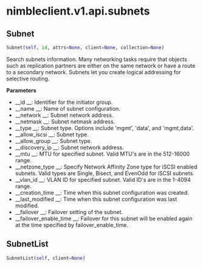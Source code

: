 
# nimbleclient.v1.api.subnets


## Subnet
```python
Subnet(self, id, attrs=None, client=None, collection=None)
```
Search subnets information. Many networking tasks require that objects such as replication partners are either on the same network or have a route to a secondary network.
Subnets let you create logical addressing for selective routing.

__Parameters__

- __id                   __: Identifier for the initiator group.
- __name                 __: Name of subnet configuration.
- __network              __: Subnet network address.
- __netmask              __: Subnet netmask address.
- __type                 __: Subnet type. Options include 'mgmt', 'data', and 'mgmt,data'.
- __allow_iscsi          __: Subnet type.
- __allow_group          __: Subnet type.
- __discovery_ip         __: Subnet network address.
- __mtu                  __: MTU for specified subnet. Valid MTU's are in the 512-16000 range.
- __netzone_type         __: Specify Network Affinity Zone type for iSCSI enabled subnets. Valid types are Single, Bisect, and EvenOdd for iSCSI subnets.
- __vlan_id              __: VLAN ID for specified subnet. Valid ID's are in the 1-4094 range.
- __creation_time        __: Time when this subnet configuration was created.
- __last_modified        __: Time when this subnet configuration was last modified.
- __failover             __: Failover setting of the subnet.
- __failover_enable_time __: Failover for this subnet will be enabled again at the time specified by failover_enable_time.


## SubnetList
```python
SubnetList(self, client=None)
```

